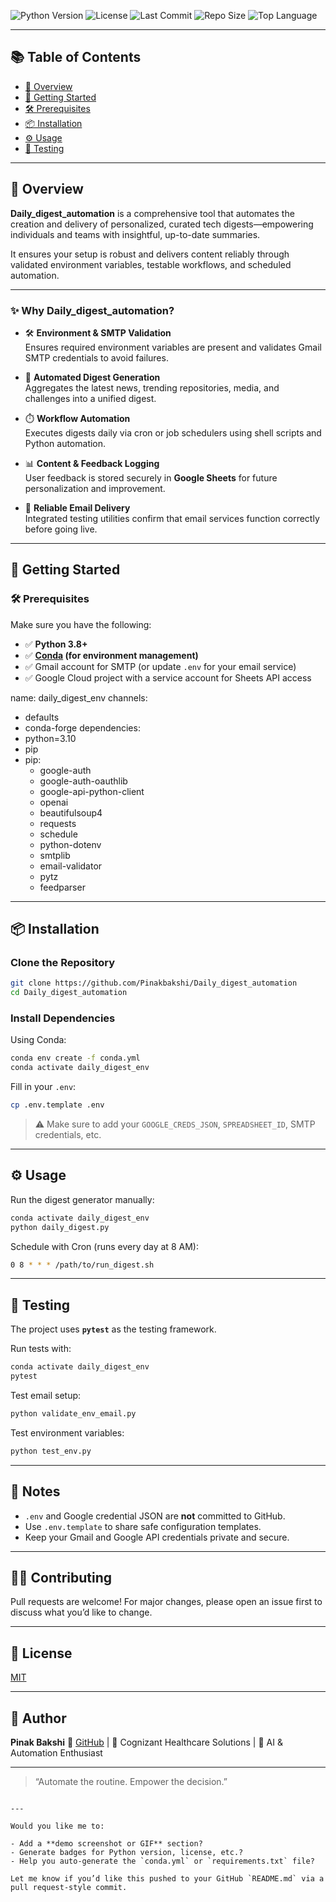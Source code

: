![Python Version](https://img.shields.io/badge/python-3.10+-blue.svg)
![License](https://img.shields.io/github/license/Pinakbakshi/Daily_digest_automation)
![Last Commit](https://img.shields.io/github/last-commit/Pinakbakshi/Daily_digest_automation)
![Repo Size](https://img.shields.io/github/repo-size/Pinakbakshi/Daily_digest_automation)
![Top Language](https://img.shields.io/github/languages/top/Pinakbakshi/Daily_digest_automation)

---

## 📚 Table of Contents

- [📖 Overview](#-overview)
- [🚀 Getting Started](#-getting-started)
- [🛠️ Prerequisites](#️-prerequisites)
- [📦 Installation](#-installation)
- [⚙️ Usage](#️-usage)
- [🧪 Testing](#-testing)

---

## 📖 Overview

**Daily_digest_automation** is a comprehensive tool that automates the creation and delivery of personalized, curated tech digests—empowering individuals and teams with insightful, up-to-date summaries.

It ensures your setup is robust and delivers content reliably through validated environment variables, testable workflows, and scheduled automation.

---

### ✨ Why Daily_digest_automation?

- 🛠️ **Environment & SMTP Validation**  
  Ensures required environment variables are present and validates Gmail SMTP credentials to avoid failures.

- 🚀 **Automated Digest Generation**  
  Aggregates the latest news, trending repositories, media, and challenges into a unified digest.

- ⏱️ **Workflow Automation**  
  Executes digests daily via cron or job schedulers using shell scripts and Python automation.

- 📊 **Content & Feedback Logging**  
  User feedback is stored securely in **Google Sheets** for future personalization and improvement.

- 🔧 **Reliable Email Delivery**  
  Integrated testing utilities confirm that email services function correctly before going live.

---

## 🚀 Getting Started

### 🛠️ Prerequisites

Make sure you have the following:

- ✅ **Python 3.8+**
- ✅ **[Conda](https://docs.conda.io/en/latest/) (for environment management)**
- ✅ Gmail account for SMTP (or update `.env` for your email service)
- ✅ Google Cloud project with a service account for Sheets API access

name: daily_digest_env
channels:
  - defaults
  - conda-forge
dependencies:
  - python=3.10
  - pip
  - pip:
      - google-auth
      - google-auth-oauthlib
      - google-api-python-client
      - openai
      - beautifulsoup4
      - requests
      - schedule
      - python-dotenv
      - smtplib
      - email-validator
      - pytz
      - feedparser


---

## 📦 Installation

### Clone the Repository

```bash
git clone https://github.com/Pinakbakshi/Daily_digest_automation
cd Daily_digest_automation
````

### Install Dependencies

Using Conda:

```bash
conda env create -f conda.yml
conda activate daily_digest_env
```

Fill in your `.env`:

```bash
cp .env.template .env
```

> ⚠️ Make sure to add your `GOOGLE_CREDS_JSON`, `SPREADSHEET_ID`, SMTP credentials, etc.

---

## ⚙️ Usage

Run the digest generator manually:

```bash
conda activate daily_digest_env
python daily_digest.py
```

Schedule with Cron (runs every day at 8 AM):

```bash
0 8 * * * /path/to/run_digest.sh
```

---

## 🧪 Testing

The project uses **`pytest`** as the testing framework.

Run tests with:

```bash
conda activate daily_digest_env
pytest
```

Test email setup:

```bash
python validate_env_email.py
```

Test environment variables:

```bash
python test_env.py
```

---

## 📌 Notes

* `.env` and Google credential JSON are **not** committed to GitHub.
* Use `.env.template` to share safe configuration templates.
* Keep your Gmail and Google API credentials private and secure.

---

## 🙋‍♂️ Contributing

Pull requests are welcome! For major changes, please open an issue first to discuss what you’d like to change.

---

## 📄 License

[MIT](LICENSE)

---

## 👤 Author

**Pinak Bakshi**
🔗 [GitHub](https://github.com/Pinakbakshi) | 💼 Cognizant Healthcare Solutions | 🧠 AI & Automation Enthusiast

---

> “Automate the routine. Empower the decision.”

```

---

Would you like me to:

- Add a **demo screenshot or GIF** section?
- Generate badges for Python version, license, etc.?
- Help you auto-generate the `conda.yml` or `requirements.txt` file?

Let me know if you’d like this pushed to your GitHub `README.md` via a pull request-style commit.
```
